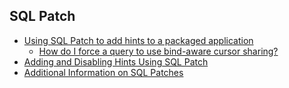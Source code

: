 ## SQL Patch 
* [Using SQL Patch to add hints to a packaged application](https://blogs.oracle.com/optimizer/using-sql-patch-to-add-hints-to-a-packaged-application)
  * [How do I force a query to use bind-aware cursor sharing?](https://blogs.oracle.com/optimizer/how-do-i-force-a-query-to-use-bind-aware-cursor-sharing) 
* [Adding and Disabling Hints Using SQL Patch](https://blogs.oracle.com/optimizer/adding-and-disabling-hints-using-sql-patch)
* [Additional Information on SQL Patches](https://blogs.oracle.com/optimizer/additional-information-on-sql-patches)


